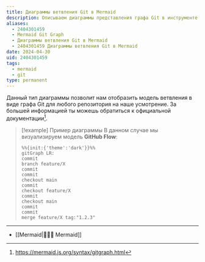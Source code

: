 ```yaml
---
title: Диаграммы ветвления Git в Mermaid
description: Описываем диаграммы представления графа Git в инструменте Mermaid
aliases:
  - 2404301459
  - Mermaid Git Graph
  - Диаграммы ветвления Git в Mermaid
  - 2404301459 Диаграммы ветвления Git в Mermaid
date: 2024-04-30
uid: 2404301459
tags:
  - mermaid
  - git
type: permanent
---
```


Данный тип диаграммы позволит нам отобразить модель ветвления в виде графа Git для любого репозитория на наше усмотрение. За большей информацией ты можешь обратиться к официальной документации[^docs].

> [!example] Пример диаграммы
> В данном случае мы визуализируем модель **GitHub Flow**:
> 
> ```mermaid
> %%{init:{'theme':'dark'}}%%
> gitGraph LR:
> commit
> branch feature/X
> commit
> commit
> checkout main
> commit
> checkout feature/X
> commit
> checkout main
> commit
> commit
> merge feature/X tag:"1.2.3"
> ```

---

- [[Mermaid|🧜🏼‍♀️ Mermaid]]

[^docs]: https://mermaid.js.org/syntax/gitgraph.html
